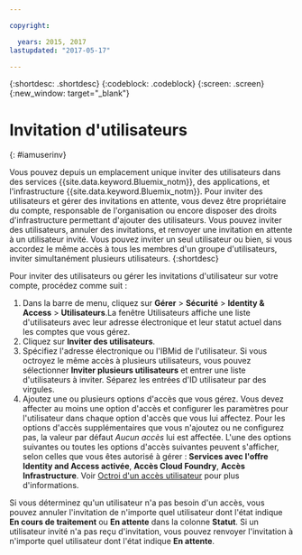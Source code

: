 ```yaml
---

copyright:

  years: 2015, 2017
lastupdated: "2017-05-17"

---
```


{:shortdesc: .shortdesc}
{:codeblock: .codeblock}
{:screen: .screen}
{:new_window: target="_blank"}

# Invitation d'utilisateurs
{: #iamuserinv}

Vous pouvez depuis un emplacement unique inviter des utilisateurs dans des services {{site.data.keyword.Bluemix_notm}}, des applications, et l'infrastructure {{site.data.keyword.Bluemix_notm}}. Pour inviter des utilisateurs et gérer des invitations en attente, vous devez être propriétaire du compte, responsable de l'organisation ou encore disposer des droits d'infrastructure permettant d'ajouter des utilisateurs. Vous pouvez inviter des utilisateurs, annuler des invitations, et renvoyer une invitation en attente à un utilisateur invité. Vous pouvez inviter un seul utilisateur ou bien, si vous accordez le même accès à tous les membres d'un groupe d'utilisateurs, inviter simultanément plusieurs utilisateurs.
{:shortdesc}

Pour inviter des utilisateurs ou gérer les invitations d'utilisateur sur votre compte, procédez comme suit : 

1. Dans la barre de menu, cliquez sur **Gérer** &gt; **Sécurité** &gt; **Identity & Access** &gt; **Utilisateurs**.La fenêtre Utilisateurs affiche une liste d'utilisateurs avec leur adresse électronique et leur statut actuel dans les comptes que vous gérez. 
2. Cliquez sur **Inviter des utilisateurs**. 
3. Spécifiez l'adresse électronique ou l'IBMid de l'utilisateur. Si vous octroyez le même accès à plusieurs utilisateurs, vous pouvez sélectionner **Inviter plusieurs utilisateurs** et entrer une liste d'utilisateurs à inviter. Séparez les entrées d'ID utilisateur par des virgules. 
4. Ajoutez une ou plusieurs options d'accès que vous gérez. Vous devez affecter au moins une option d'accès et configurer les paramètres pour l'utilisateur dans chaque option d'accès que vous lui affectez. Pour les options d'accès supplémentaires que vous n'ajoutez ou ne configurez pas, la valeur par défaut *Aucun accès* lui est affectée. L'une des options suivantes ou toutes les options d'accès suivantes peuvent s'afficher, selon celles que vous êtes autorisé à gérer : **Services avec l'offre Identity and Access activée**, **Accès Cloud Foundry**, **Accès Infrastructure**. Voir [Octroi d'un accès utilisateur](/docs/iam/assignaccess.html) pour plus d'informations. 

Si vous déterminez qu'un utilisateur n'a pas besoin d'un accès, vous pouvez annuler l'invitation de n'importe quel utilisateur dont l'état indique **En cours de traitement** ou **En attente** dans la colonne **Statut**. Si un utilisateur invité n'a pas reçu d'invitation, vous pouvez renvoyer l'invitation à n'importe quel utilisateur dont l'état indique **En attente**. 
